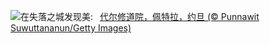 ![](https://www.bing.com/th?id=OHR.PetraMonastery_ZH-CN5091189333_UHD.jpg&w=1000)在失落之城发现美:&nbsp;&ensp;[代尔修道院，佩特拉，约旦 (© Punnawit Suwuttananun/Getty Images)](https://www.bing.com/th?id=OHR.PetraMonastery_ZH-CN5091189333_UHD.jpg)
<br><br/>
